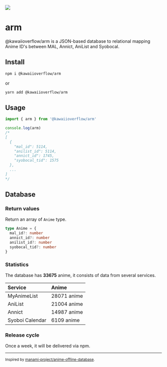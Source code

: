 ![](./og-image.png)

# arm

@kawaiioverflow/arm is a JSON-based database to relational mapping Anime ID's between MAL, Annict, AniList and Syobocal.

## Install

```sh
npm i @kawaiioverflow/arm
```

or

```sh
yarn add @kawaiioverflow/arm
```

## Usage

```ts
import { arm } from '@kawaiioverflow/arm'

console.log(arm)
/*
[
  {
    "mal_id": 5114,
    "anilist_id": 5114,
    "annict_id": 1745,
    "syobocal_tid": 1575
  },
  ...
]
*/
```

## Database

### Return values

Return an array of `Anime` type.

```ts
type Anime = {
  mal_id?: number
  annict_id?: number
  anilist_id?: number
  syobocal_tid?: number
}
```

### Statistics

<!-- start statistics -->

The database has **33675** anime, it consists of data from several services.

| Service         | Anime       |
| :-------------- | :---------- |
| MyAnimeList     | 28071 anime |
| AniList         | 21004 anime |
| Annict          | 14987 anime |
| Syoboi Calendar | 6109 anime  |

<!-- end statistics -->

### Release cycle

Once a week, it will be delivered via npm.

---

<small>Inspired by <a href="https://github.com/manami-project/anime-offline-database">manami-project/anime-offline-database</a>.</small>
